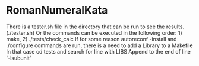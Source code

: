 # RomanNumeralKata
There is a tester.sh file in the directory that can be run to see the results. (./tester.sh)
Or the commands can be executed in the following order: 1) make, 2) ./tests/check_calc
If for some reason autoreconf -install and ./configure commands are run, there is a need to add a Library to a Makefile
In that case cd tests and search for line with LIBS
Append to the end of line '-lsubunit'
